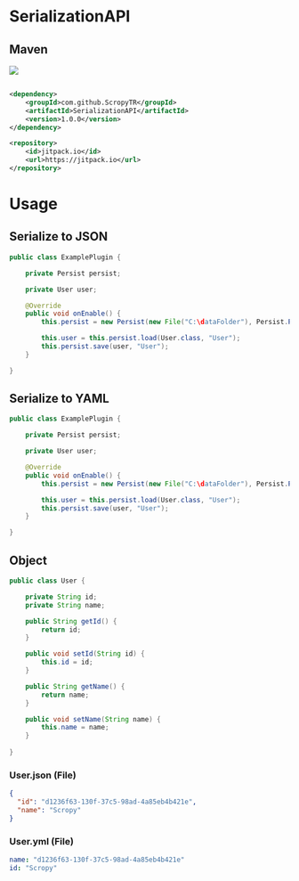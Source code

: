 # SerializationAPI

## Maven

[![](https://jitpack.io/v/ScropyTR/SerializationAPI.svg)](https://jitpack.io/#ScropyTR/SerializationAPI)

```pom.xml

<dependency>
    <groupId>com.github.ScropyTR</groupId>
    <artifactId>SerializationAPI</artifactId>
    <version>1.0.0</version>
</dependency>

<repository>
    <id>jitpack.io</id>
    <url>https://jitpack.io</url>
</repository>
```

# Usage

## Serialize to JSON
``` java
public class ExamplePlugin {

    private Persist persist;

    private User user;

    @Override
    public void onEnable() {
        this.persist = new Persist(new File("C:\dataFolder"), Persist.PersistyType.JSON);

        this.user = this.persist.load(User.class, "User");
        this.persist.save(user, "User");
    }

}
```

## Serialize to YAML
``` java
public class ExamplePlugin {

    private Persist persist;

    private User user;

    @Override
    public void onEnable() {
        this.persist = new Persist(new File("C:\dataFolder"), Persist.PersistyType.YAML);

        this.user = this.persist.load(User.class, "User");
        this.persist.save(user, "User");
    }

}
```

## Object

``` java
public class User {

    private String id;
    private String name;

    public String getId() {
        return id;
    }

    public void setId(String id) {
        this.id = id;
    }

    public String getName() {
        return name;
    }

    public void setName(String name) {
        this.name = name;
    }
   
}

```


### User.json (File)

``` json
{
  "id": "d1236f63-130f-37c5-98ad-4a85eb4b421e",
  "name": "Scropy"
}

```

### User.yml (File)
``` yml
name: "d1236f63-130f-37c5-98ad-4a85eb4b421e"
id: "Scropy"

```
